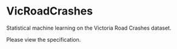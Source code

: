 # VicRoadCrashes
Statistical machine learning on the Victoria Road Crashes dataset.

Please view the specification.
